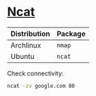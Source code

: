 # [Ncat](https://nmap.org/ncat/)

| Distribution | Package |
| ------------ | ------- |
| Archlinux    | `nmap`  |
| Ubuntu       | `ncat`  |

Check connectivity:

```sh
ncat -zv google.com 80
```
